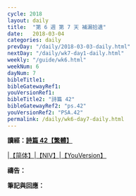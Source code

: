 ```yaml
---
cycle: 2018
layout: daily
title:  "第 6 週 第 7 天 補漏拾遺"
date:   2018-03-04
categories: daily
prevDay: "/daily/2018-03-03-daily.html"
nextDay: "/daily/wk7-day1-daily.html"
weekly: "/guide/wk6.html"
weekNum: 6
dayNum: 7
bibleTitle1: 
bibleGatewayRef1: 
youVersionRef1: 
bibleTitle2: "詩篇 42"
bibleGatewayRef2: "ps.42"
youVersionRef2: "PSA.42"
permalink: /daily/wk6-day7-daily.html
---
```


**讀經：[詩篇 42【繁體】](https://www.biblegateway.com/passage/?search=ps.42&version=CUVMPT)**

|[【简体】](https://www.biblegateway.com/passage/?search=ps.42&version=CUVMPS)|[【NIV】](https://www.biblegateway.com/passage/?search=ps.42&version=NIV)|[【YouVersion】](https://www.bible.com/zh-TW/bible/46/PSA.42.CUNP)

**禱告：**

**筆記與回應：**
